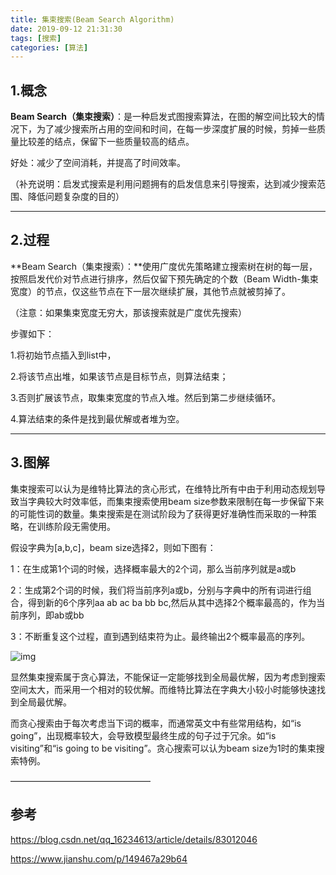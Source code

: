 ```yaml
---
title: 集束搜索(Beam Search Algorithm)
date: 2019-09-12 21:31:30
tags: [搜索]
categories: [算法]
---
```


## 1.概念

**Beam Search（集束搜索）**：是一种启发式图搜索算法，在图的解空间比较大的情况下，为了减少搜索所占用的空间和时间，在每一步深度扩展的时候，剪掉一些质量比较差的结点，保留下一些质量较高的结点。

 好处：减少了空间消耗，并提高了时间效率。

（补充说明：启发式搜索是利用问题拥有的启发信息来引导搜索，达到减少搜索范围、降低问题复杂度的目的）

------

## 2.过程

**Beam Search（集束搜索）：**使用广度优先策略建立搜索树在树的每一层，按照启发代价对节点进行排序，然后仅留下预先确定的个数（Beam Width-集束宽度）的节点，仅这些节点在下一层次继续扩展，其他节点就被剪掉了。

（注意：如果集束宽度无穷大，那该搜索就是广度优先搜索）

步骤如下：

1.将初始节点插入到list中，

2.将该节点出堆，如果该节点是目标节点，则算法结束；

3.否则扩展该节点，取集束宽度的节点入堆。然后到第二步继续循环。

4.算法结束的条件是找到最优解或者堆为空。

------

## 3.图解

集束搜索可以认为是维特比算法的贪心形式，在维特比所有中由于利用动态规划导致当字典较大时效率低，而集束搜索使用beam size参数来限制在每一步保留下来的可能性词的数量。集束搜索是在测试阶段为了获得更好准确性而采取的一种策略，在训练阶段无需使用。

假设字典为[a,b,c]，beam size选择2，则如下图有：

1：在生成第1个词的时候，选择概率最大的2个词，那么当前序列就是a或b

2：生成第2个词的时候，我们将当前序列a或b，分别与字典中的所有词进行组合，得到新的6个序列aa ab ac ba bb bc,然后从其中选择2个概率最高的，作为当前序列，即ab或bb

3：不断重复这个过程，直到遇到结束符为止。最终输出2个概率最高的序列。

![img](https://img-blog.csdn.net/20181011144011354?watermark/2/text/aHR0cHM6Ly9ibG9nLmNzZG4ubmV0L3FxXzE2MjM0NjEz/font/5a6L5L2T/fontsize/400/fill/I0JBQkFCMA==/dissolve/70)

显然集束搜索属于贪心算法，不能保证一定能够找到全局最优解，因为考虑到搜索空间太大，而采用一个相对的较优解。而维特比算法在字典大小较小时能够快速找到全局最优解。

而贪心搜索由于每次考虑当下词的概率，而通常英文中有些常用结构，如“is going”，出现概率较大，会导致模型最终生成的句子过于冗余。如“is visiting”和“is going to be visiting”。贪心搜索可以认为beam size为1时的集束搜索特例。

————————————————

## 参考

 https://blog.csdn.net/qq_16234613/article/details/83012046

https://www.jianshu.com/p/149467a29b64

